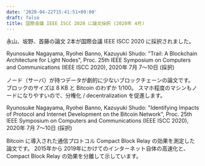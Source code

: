 ```yaml
---
date: '2020-04-22T15:41:51+09:00'
draft: false
title: 国際会議 IEEE ISCC 2020 に論文採択 (2020年 4月)
---
```


永山、坂野、首藤の論文 2本が国際会議 IEEE ISCC 2020 に採択されました。

Ryunosuke Nagayama, Ryohei Banno, Kazuyuki Shudo: "Trail: A Blockchain Architecture for Light Nodes", Proc. 25th IEEE Symposium on Computers and Communications (IEEE ISCC 2020), 2020年 7月 7〜10日 (採択)

ノード（サーバ）が持つデータが劇的に少ないブロックチェーンの論文です。 ブロックのサイズは 8 KB と Bitcoin のわずか 1/100。 スマホ程度のマシンもノードになりやすいので、分権化 / decentralization を促進します。

Ryunosuke Nagayama, Ryohei Banno, Kazuyuki Shudo: "Identifying Impacts of Protocol and Internet Development on the Bitcoin Network", Proc. 25th IEEE Symposium on Computers and Communications (IEEE ISCC 2020), 2020年 7月 7〜10日 (採択)

Bitcoin に導入された通信プロトコル Compact Block Relay の効果を測定した論文です。 2015年から 2019年にかけてのインターネット自体の高速化と、Compact Block Relay の効果を分離して示しています。